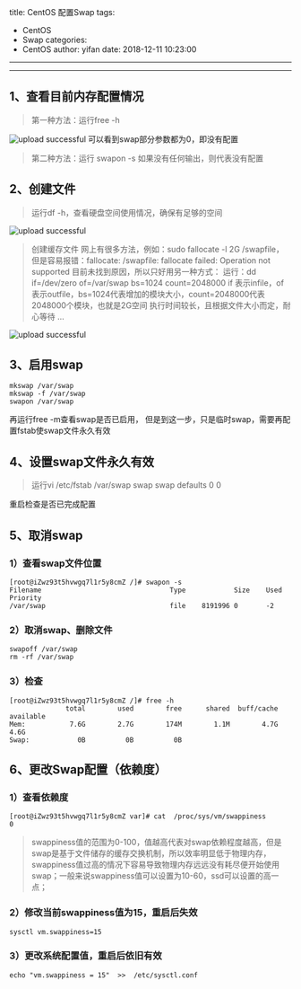 title: CentOS 配置Swap
tags:
  - CentOS
  - Swap
categories:
  - CentOS
author: yifan
date: 2018-12-11 10:23:00
---
---
## 1、查看目前内存配置情况
> 第一种方法：运行free -h

![upload successful](/images/pasted-60.png)
可以看到swap部分参数都为0，即没有配置

>第二种方法：运行 swapon -s
如果没有任何输出，则代表没有配置
<!-- more -->
## 2、创建文件
> 运行df -h，查看硬盘空间使用情况，确保有足够的空间

![upload successful](/images/pasted-61.png)
> 创建缓存文件
网上有很多方法，例如：sudo fallocate -l 2G /swapfile，
但是容易报错：fallocate: /swapfile: fallocate failed: Operation not supported
目前未找到原因，所以只好用另一种方式：
运行：dd if=/dev/zero of=/var/swap bs=1024 count=2048000
if 表示infile，of表示outfile，bs=1024代表增加的模块大小，count=2048000代表2048000个模块，也就是2G空间
执行时间较长，且根据文件大小而定，耐心等待  ...

![upload successful](/images/pasted-62.png)

## 3、启用swap
```
mkswap /var/swap
mkswap -f /var/swap
swapon /var/swap
```
再运行free -m查看swap是否已启用，
但是到这一步，只是临时swap，需要再配置fstab使swap文件永久有效

## 4、设置swap文件永久有效
> 运行vi /etc/fstab
/var/swap swap swap defaults 0 0

重启检查是否已完成配置


## 5、取消swap
### 1）查看swap文件位置
```
[root@iZwz93t5hvwgq7l1r5y8cmZ /]# swapon -s
Filename                                Type            Size    Used    Priority
/var/swap                               file    8191996 0       -2
```
### 2）取消swap、删除文件
```
swapoff /var/swap
rm -rf /var/swap
```
### 3）检查
```
[root@iZwz93t5hvwgq7l1r5y8cmZ /]# free -h
              total        used        free      shared  buff/cache   available
Mem:           7.6G        2.7G        174M        1.1M        4.7G        4.6G
Swap:            0B          0B          0B
```

## 6、更改Swap配置（依赖度）
### 1）查看依赖度
```
[root@iZwz93t5hvwgq7l1r5y8cmZ var]# cat  /proc/sys/vm/swappiness 
0
```
> swappiness值的范围为0-100，值越高代表对swap依赖程度越高，但是swap是基于文件储存的缓存交换机制，所以效率明显低于物理内存，swappiness值过高的情况下容易导致物理内存远远没有耗尽便开始使用swap；一般来说swappiness值可以设置为10-60，ssd可以设置的高一点；

### 2）修改当前swappiness值为15，重启后失效
```
sysctl vm.swappiness=15
```

### 3）更改系统配置值，重启后依旧有效
```
echo "vm.swappiness = 15"  >>  /etc/sysctl.conf
```
